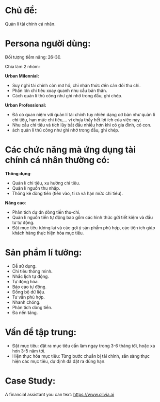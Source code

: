 # Chủ đề: 

Quản lí tài chính cá nhân.

# Persona người dùng:

Đối tượng tiềm năng: 26-30. 

Chia làm 2 nhóm:

**Urban Milennial:**
- Suy nghĩ tài chính còn mơ hồ, chỉ nhận thức đến cân đối thu chi. 
- Phần lớn chi tiêu xoay quanh nhu cầu bản thân. 
- Cách quản lí thủ công như ghi nhớ trong đầu, ghi chép.

**Urban Professional:**
- Đã có quan niệm với quản lí tài chính tuy nhiên dạng cơ bản như quản lí chi tiêu, hạn mức chi tiêu,... vì chưa thấy hết lợi ích của việc này. 
- Nhu cầu chi tiêu và tích lũy bắt đầu nhiều hơn khi có gia đình, có con.
- ách quản lí thủ công như ghi nhớ trong đầu, ghi chép.

# Các chức năng mà ứng dụng tài chính cá nhân thường có:

**Thông dụng**:
- Quản lí chi tiêu, xu hướng chi tiêu.
- Quản lí nguồn thu nhập.
- Thống kê dòng tiền (tiền vào, ti ra và hạn mức chi tiêu).

**Nâng cao**:
- Phân tích dự đn dòng tiền thu-chi.
- Quản lí nguồn tiền tự động bao gồm các hình thức gửi tiết kiệm và đầu tư tự động.
- Đặt mục tiêu tương lai và các gợi ý sản phẩm phù hợp, các tiện ích giúp khách hàng thực hiện hóa mục tiêu.

# Sản phẩm lí tưởng:
- Dễ sử dụng.
- Chi tiêu thông minh.
- Nhắc lịch tự động.
- Tự động hóa.
- Báo cáo tự động.
- Đồng bộ dữ liệu.
- Tư vấn phù hợp.
- Nhanh chóng.
- Phân tích dòng tiền.
- Đa nền tảng.
# Vấn đề tập trung:
- Đặt mục tiêu: đặt ra mục tiêu cần làm ngay trong 3-6 tháng tới, hoặc xa hơn 3-5 năm tới.
- Hiện thực hóa mục tiêu: Từng bước chuẩn bị tài chính, sẵn sàng thực hiện các mục tiêu, dự định đã đặt ra đúng hạn.

# Case Study: 
A financial assistant you can text: https://www.olivia.ai



